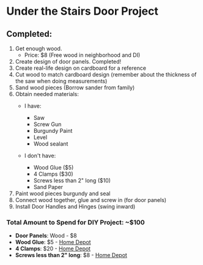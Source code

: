 Under the Stairs Door Project
==============================
## Completed:

1. Get enough wood.
    - Price: $8 (Free wood in neighborhood and DI)
2. Create design of door panels. Completed!
3. Create real-life design on cardboard for a reference
4. Cut wood to match cardboard design (remember about the thickness of the saw when doing measurements)
5. Sand wood pieces (Borrow sander from family)
6. Obtain needed materials:
    - I have:
        - Saw
        - Screw Gun
        - Burgundy Paint
        - Level
        - Wood sealant

    - I don't have:
        - Wood Glue ($5)
        - 4 Clamps ($30)
        - Screws less than 2" long ($10)
        - Sand Paper
7. Paint wood pieces burgundy and seal
8. Connect wood together, glue and screw in (for door panels)
9. Install Door Handles and Hinges (swing inward)

### Total Amount to Spend for DIY Project: ~$100
- **Door Panels**: Wood - $8
- **Wood Glue**: $5 - [Home Depot](https://www.grainger.com/product/4GZK3?cm_mmc=PPC:+Google+PLA&s_kwcid=AL!2966!3!166589271520!!!!371874328938!&ef_id=Wc05XAAAA1jz1Gqt:20171018221150:s&kwid=productads-adid^166589271520-device^c-plaid^371874328938-sku^4GZK3-adType^PLA)
- **4 Clamps**: $20 - [Home Depot](http://www.homedepot.com/p/DEWALT-Clamp-Set-4-Piece-DWHT83196D/205418759)
- **Screws less than 2" long**: $8 - [Home Depot](http://www.homedepot.com/p/Grip-Rite-6-x-1-1-4-in-Philips-Bugle-Head-Coarse-Thread-Sharp-Point-Drywall-Screws-1-lb-Pack-114CDWS1/100152392)
